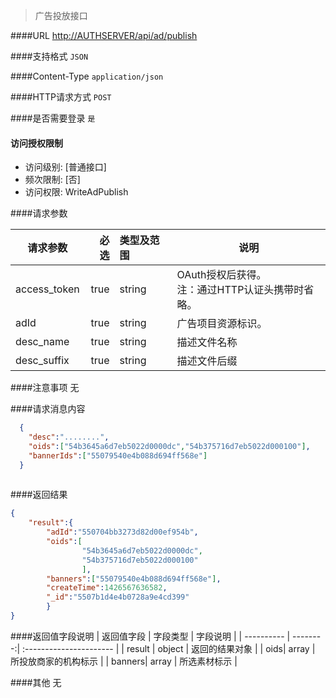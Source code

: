 
> 广告投放接口

####URL
<http://AUTHSERVER/api/ad/publish>

####支持格式
`JSON`

####Content-Type
`application/json`

####HTTP请求方式
`POST`

####是否需要登录
`是`

#### 访问授权限制
* 访问级别: [普通接口]
* 频次限制: [否]
* 访问权限: WriteAdPublish


####请求参数

| 请求参数      |    必选 | 类型及范围  | 说明                                |
| ------------- | -------:| :---------- | ----------------------------------- |
| access_token  | true    | string      | OAuth授权后获得。</br>注：通过HTTP认证头携带时省略。 |
| adId | true    | string |  广告项目资源标识。|
| desc_name | true    | string |  描述文件名称|
| desc_suffix | true    | string |  描述文件后缀|

####注意事项
无

####请求消息内容
``` JSON
  {
	"desc":"........",
	"oids":["54b3645a6d7eb5022d0000dc","54b375716d7eb5022d000100"],
	"bannerIds":["55079540e4b088d694ff568e"]
  }
	
```

####返回结果
``` JSON
{
	"result":{
		"adId":"550704bb3273d82d00ef954b",
		"oids":[
				"54b3645a6d7eb5022d0000dc",
				"54b375716d7eb5022d000100"
				],
		"banners":["55079540e4b088d694ff568e"],
		"createTime":1426567636582,
		"_id":"5507b1d4e4b0728a9e4cd399"
		}
}
```
####返回值字段说明
| 返回值字段 | 字段类型 | 字段说明                |
| ---------- | --------:| :---------------------- |
| result |  object  | 返回的结果对象 |
| oids| array  | 所投放商家的机构标示 |
| banners| array  | 所选素材标示 |

####其他
无
